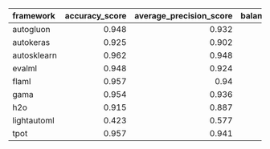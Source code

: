 | framework   |   accuracy_score |   average_precision_score |   balanced_accuracy_score |   cohen_kappa_score |   f1_score_macro |   f1_score_micro |   f1_score_weighted |   matthews_corrcoef |   precision_score |   recall_score |   roc_auc_score | training_time   | test_time   |
|:------------|-----------------:|--------------------------:|--------------------------:|--------------------:|-----------------:|-----------------:|--------------------:|--------------------:|------------------:|---------------:|----------------:|:----------------|:------------|
| autogluon   |            0.948 |                     0.932 |                     0.945 |               0.893 |            0.946 |            0.948 |               0.948 |               0.893 |             0.945 |          0.966 |           0.945 | 00:00:15        | 00:00:00    |
| autokeras   |            0.925 |                     0.902 |                     0.919 |               0.845 |            0.923 |            0.925 |               0.925 |               0.846 |             0.917 |          0.957 |           0.919 | 00:00:25        | 00:00:01    |
| autosklearn |            0.962 |                     0.948 |                     0.959 |               0.922 |            0.961 |            0.962 |               0.962 |               0.922 |             0.956 |          0.979 |           0.959 | 00:05:49        | 00:00:01    |
| evalml      |            0.948 |                     0.924 |                     0.942 |               0.892 |            0.946 |            0.948 |               0.948 |               0.894 |             0.93  |          0.983 |           0.942 | 00:05:01        | 00:00:00    |
| flaml       |            0.957 |                     0.94  |                     0.953 |               0.911 |            0.955 |            0.957 |               0.956 |               0.911 |             0.949 |          0.977 |           0.953 | 00:05:00        | 00:00:00    |
| gama        |            0.954 |                     0.936 |                     0.95  |               0.906 |            0.953 |            0.954 |               0.954 |               0.907 |             0.944 |          0.979 |           0.95  | 00:04:29        | 00:00:00    |
| h2o         |            0.915 |                     0.887 |                     0.907 |               0.824 |            0.912 |            0.915 |               0.915 |               0.827 |             0.899 |          0.96  |           0.907 | 00:05:05        | 00:00:00    |
| lightautoml |            0.423 |                     0.577 |                     0.5   |               0     |            0.297 |            0.423 |               0.252 |               0     |             0     |          0     |           0.5   | 00:01:41        | 00:00:00    |
| tpot        |            0.957 |                     0.941 |                     0.953 |               0.911 |            0.955 |            0.957 |               0.956 |               0.911 |             0.95  |          0.976 |           0.953 | 00:05:01        | 00:00:00    |